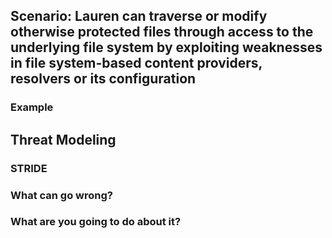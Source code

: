 ## Scenario: Lauren can traverse or modify otherwise protected files through access to the underlying file system by exploiting weaknesses in file system-based content providers, resolvers or its configuration

### Example

## Threat Modeling

### STRIDE

### What can go wrong?

### What are you going to do about it?
